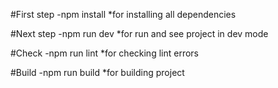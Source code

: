 #First step
-npm install
\*for installing all dependencies

#Next step
-npm run dev
\*for run and see project in dev mode

#Check
-npm run lint
\*for checking lint errors

#Build
-npm run build
\*for building project

